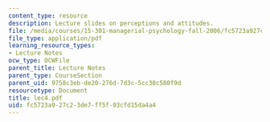 ```yaml
---
content_type: resource
description: Lecture slides on perceptions and attitudes.
file: /media/courses/15-301-managerial-psychology-fall-2006/fc5723a927c23de7ff5f03cfd15da4a4_lec4.pdf
file_type: application/pdf
learning_resource_types:
- Lecture Notes
ocw_type: OCWFile
parent_title: Lecture Notes
parent_type: CourseSection
parent_uid: 9758c3eb-de20-276d-7d3c-5cc30c580f9d
resourcetype: Document
title: lec4.pdf
uid: fc5723a9-27c2-3de7-ff5f-03cfd15da4a4
---
```

